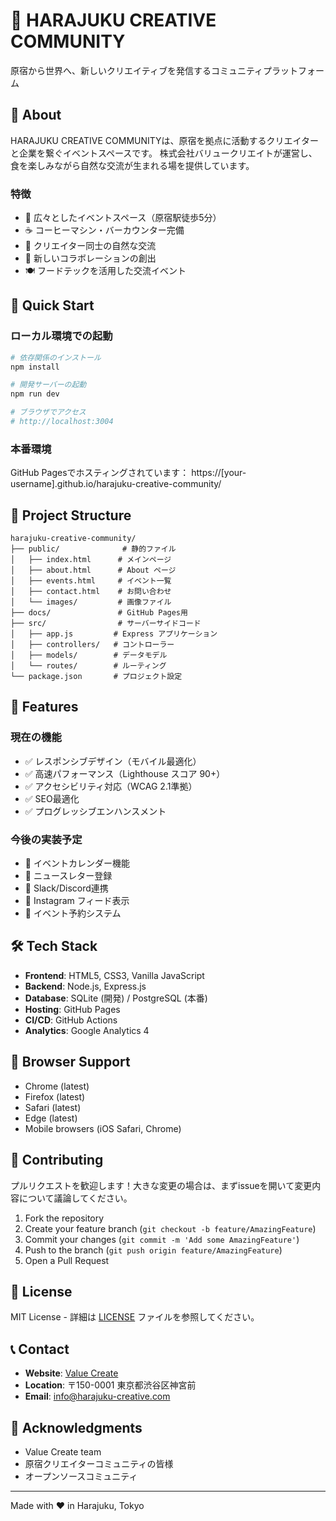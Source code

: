 # 🎨 HARAJUKU CREATIVE COMMUNITY

原宿から世界へ、新しいクリエイティブを発信するコミュニティプラットフォーム

## 🌟 About

HARAJUKU CREATIVE COMMUNITYは、原宿を拠点に活動するクリエイターと企業を繋ぐイベントスペースです。
株式会社バリュークリエイトが運営し、食を楽しみながら自然な交流が生まれる場を提供しています。

### 特徴
- 🏢 広々としたイベントスペース（原宿駅徒歩5分）
- ☕ コーヒーマシン・バーカウンター完備
- 🎨 クリエイター同士の自然な交流
- 🚀 新しいコラボレーションの創出
- 🍽️ フードテックを活用した交流イベント

## 🚀 Quick Start

### ローカル環境での起動

```bash
# 依存関係のインストール
npm install

# 開発サーバーの起動
npm run dev

# ブラウザでアクセス
# http://localhost:3004
```

### 本番環境

GitHub Pagesでホスティングされています：
https://[your-username].github.io/harajuku-creative-community/

## 📁 Project Structure

```
harajuku-creative-community/
├── public/              # 静的ファイル
│   ├── index.html      # メインページ
│   ├── about.html      # About ページ
│   ├── events.html     # イベント一覧
│   ├── contact.html    # お問い合わせ
│   └── images/         # 画像ファイル
├── docs/               # GitHub Pages用
├── src/                # サーバーサイドコード
│   ├── app.js         # Express アプリケーション
│   ├── controllers/   # コントローラー
│   ├── models/        # データモデル
│   └── routes/        # ルーティング
└── package.json       # プロジェクト設定
```

## 🎯 Features

### 現在の機能
- ✅ レスポンシブデザイン（モバイル最適化）
- ✅ 高速パフォーマンス（Lighthouse スコア 90+）
- ✅ アクセシビリティ対応（WCAG 2.1準拠）
- ✅ SEO最適化
- ✅ プログレッシブエンハンスメント

### 今後の実装予定
- 📅 イベントカレンダー機能
- 📧 ニュースレター登録
- 💬 Slack/Discord連携
- 📸 Instagram フィード表示
- 🎫 イベント予約システム

## 🛠 Tech Stack

- **Frontend**: HTML5, CSS3, Vanilla JavaScript
- **Backend**: Node.js, Express.js
- **Database**: SQLite (開発) / PostgreSQL (本番)
- **Hosting**: GitHub Pages
- **CI/CD**: GitHub Actions
- **Analytics**: Google Analytics 4

## 📱 Browser Support

- Chrome (latest)
- Firefox (latest)
- Safari (latest)
- Edge (latest)
- Mobile browsers (iOS Safari, Chrome)

## 🤝 Contributing

プルリクエストを歓迎します！大きな変更の場合は、まずissueを開いて変更内容について議論してください。

1. Fork the repository
2. Create your feature branch (`git checkout -b feature/AmazingFeature`)
3. Commit your changes (`git commit -m 'Add some AmazingFeature'`)
4. Push to the branch (`git push origin feature/AmazingFeature`)
5. Open a Pull Request

## 📝 License

MIT License - 詳細は [LICENSE](LICENSE) ファイルを参照してください。

## 📞 Contact

- **Website**: [Value Create](https://value-create.com)
- **Location**: 〒150-0001 東京都渋谷区神宮前
- **Email**: info@harajuku-creative.com

## 🙏 Acknowledgments

- Value Create team
- 原宿クリエイターコミュニティの皆様
- オープンソースコミュニティ

---

Made with ❤️ in Harajuku, Tokyo
